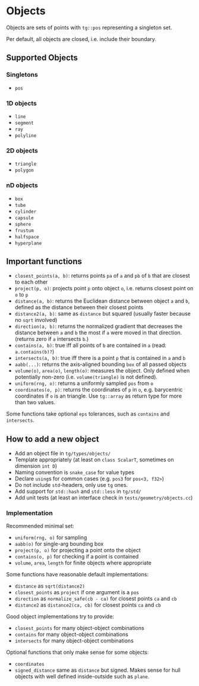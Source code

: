 # Objects

Objects are sets of points with `tg::pos` representing a singleton set.

Per default, all objects are closed, i.e. include their boundary.

## Supported Objects

### Singletons

* `pos`

### 1D objects

* `line`
* `segment`
* `ray`
* `polyline`

### 2D objects

* `triangle`
* `polygon`

### nD objects

* `box`
* `tube`
* `cylinder`
* `capsule`
* `sphere`
* `frustum`
* `halfspace`
* `hyperplane`


## Important functions

* `closest_points(a, b)`: returns points `pa` of `a` and `pb` of `b` that are closest to each other
* `project(p, o)`: projects point `p` onto object `o`, i.e. returns closest point on `o` to `p`
* `distance(a, b)`: returns the Euclidean distance between object `a` and `b`, defined as the distance between their closest points
* `distance2(a, b)`: same as `distance` but squared (usually faster because no `sqrt` involved)
* `direction(a, b)`: returns the normalized gradient that decreases the distance between `a` and `b` the most if `a` were moved in that direction. (returns zero if `a` intersects `b`.)
* `contains(a, b)`: true iff all points of `b` are contained in `a` (read: `a.contains(b)?`)
* `intersects(a, b)`: true iff there is a point `p` that is contained in `a` and `b`
* `aabb(...)`: returns the axis-aligned bounding `box` of all passed objects
* `volume(o)`, `area(o)`, `length(o)`: measures the object. Only defined when potentially non-zero (i.e. `volume(triangle)` is not defined).
* `uniform(rng, o)`: returns a uniformly sampled `pos` from `o`
* `coordinates(o, p)`: returns the coordinates of `p` in `o`, e.g. barycentric coordinates if `o` is an triangle. Use `tg::array` as return type for more than two values.

Some functions take optional `eps` tolerances, such as `contains` and `intersects`.


## How to add a new object

* Add an object file in `tg/types/objects/`
* Template appropriately (at least on `class ScalarT`, sometimes on dimension `int D`)
* Naming convention is `snake_case` for value types
* Declare `using`s for common cases (e.g. `pos3` for `pos<3, f32>`)
* Do not include `std`-headers, only use `tg` ones.
* Add support for `std::hash` and `std::less` in `tg/std/`
* Add unit tests (at least an interface check in `tests/geometry/objects.cc`)

### Implementation

Recommended minimal set:

* `uniform(rng, o)` for sampling
* `aabb(o)` for single-arg bounding box
* `project(p, o)` for projecting a point onto the object
* `contains(o, p)` for checking if a point is contained
* `volume`, `area`, `length` for finite objects where appropriate

Some functions have reasonable default implementations:

* `distance` as `sqrt(distance2)`
* `closest_points` as `project` if one argument is a `pos`
* `direction` as `normalize_safe(cb - ca)` for closest points `ca` and `cb`
* `distance2` as `distance2(ca, cb)` for closest points `ca` and `cb`

Good object implementations try to provide:

* `closest_points` for many object-object combinations
* `contains` for many object-object combinations
* `intersects` for many object-object combinations

Optional functions that only make sense for some objects:

* `coordinates`
* `signed_distance` same as `distance` but signed. Makes sense for hull objects with well defined inside-outside such as `plane`.
